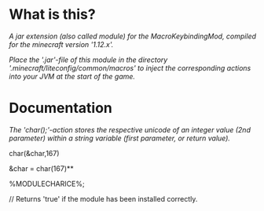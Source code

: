 # What is this?
*A jar extension (also called module) for the MacroKeybindingMod, compiled for the minecraft version '1.12.x'.*

*Place the '.jar'-file of this module in the directory '.minecraft/liteconfig/common/macros' to inject the corresponding actions into your JVM at the start of the game.*

# Documentation
*The 'char();'-action stores the respective unicode of an integer value (2nd parameter) within a string variable (first parameter, or return value).*


<p>char(&char,167)</p>

<p>&char = char(167)**</p>

<p>%MODULECHARICE%;</p>  // Returns 'true' if the module has been installed correctly.




